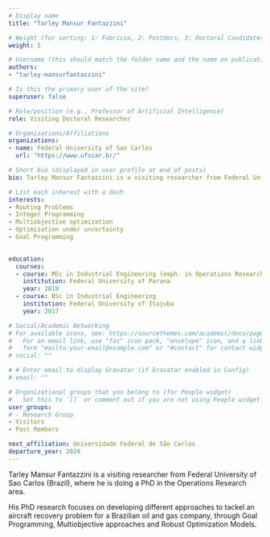 ```yaml
---
# Display name
title: "Tarley Mansur Fantazzini"

# Weight (for sorting: 1: Fabricio, 2: Postdocs, 3: Doctoral Candidates, 4: Research Assistants, 5: Visitors)
weight: 5

# Username (this should match the folder name and the name on publications)
authors:
- "tarley-mansurfantazzini"

# Is this the primary user of the site?
superuser: false

# Role/position (e.g., Professor of Artificial Intelligence)
role: Visiting Doctoral Researcher

# Organizations/Affiliations
organizations:
- name: Federal University of Sao Carlos
  url: "https://www.ufscar.br/"

# Short bio (displayed in user profile at end of posts)
bio: Tarley Mansur Fantazzini is a visiting researcher from Federal University of Sao Carlos (Brazil), where he is doing a PhD in the field of Operations Research.

# List each interest with a dash
interests:
- Routing Problems
- Integer Programming
- Multiobjective optimization 
- Optimization under uncertainty 
- Goal Programming
 

education:
  courses:
  - course: MSc in Industrial Engineering (emph. in Operations Research)
    institution: Federal University of Parana
    year: 2019
  - course: BSc in Industrial Engineering
    institution: Federal University of Itajuba
    year: 2017

# Social/Academic Networking
# For available icons, see: https://sourcethemes.com/academic/docs/page-builder/#icons
#   For an email link, use "fas" icon pack, "envelope" icon, and a link in the
#   form "mailto:your-email@example.com" or "#contact" for contact widget.
# social: ""

# # Enter email to display Gravatar (if Gravatar enabled in Config)
# email: ""

# Organizational groups that you belong to (for People widget)
#   Set this to `[]` or comment out if you are not using People widget.
user_groups:
# - Research Group
- Visitors
- Past Members

next_affiliation: Universidade Federal de São Carlos
departure_year: 2024
---
```


Tarley Mansur Fantazzini is a visiting researcher from Federal University of Sao Carlos (Brazil), where he is doing a PhD in the Operations Research area.

His PhD research focuses on developing different approaches to tackel an aircraft recovery problem for a Brazilian oil and gas company, through Goal Programming, Multiobjective approaches and Robust Optimization Models. 